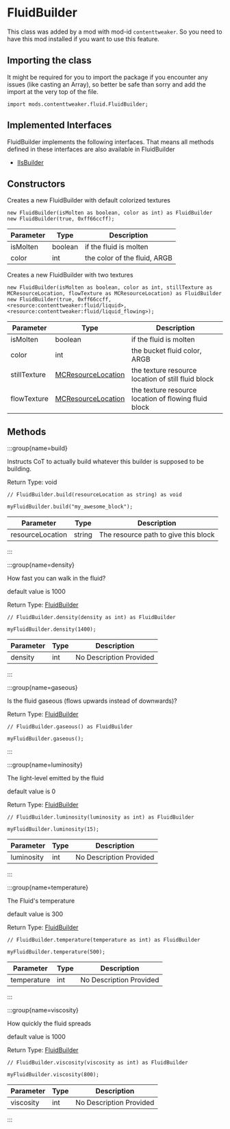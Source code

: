 # FluidBuilder

This class was added by a mod with mod-id `contenttweaker`. So you need to have this mod installed if you want to use this feature.

## Importing the class

It might be required for you to import the package if you encounter any issues (like casting an Array), so better be safe than sorry and add the import at the very top of the file.
```zenscript
import mods.contenttweaker.fluid.FluidBuilder;
```


## Implemented Interfaces
FluidBuilder implements the following interfaces. That means all methods defined in these interfaces are also available in FluidBuilder

- [IIsBuilder](/mods/contenttweaker/API/api/IIsBuilder)

## Constructors

Creates a new FluidBuilder with default colorized textures
```zenscript
new FluidBuilder(isMolten as boolean, color as int) as FluidBuilder
new FluidBuilder(true, 0xff66ccff);
```
| Parameter | Type    | Description                  |
| --------- | ------- | ---------------------------- |
| isMolten  | boolean | if the fluid is molten       |
| color     | int     | the color of the fluid, ARGB |


Creates a new FluidBuilder with two textures
```zenscript
new FluidBuilder(isMolten as boolean, color as int, stillTexture as MCResourceLocation, flowTexture as MCResourceLocation) as FluidBuilder
new FluidBuilder(true, 0xff66ccff, <resource:contenttweaker:fluid/liquid>, <resource:contenttweaker:fluid/liquid_flowing>);
```
| Parameter    | Type                                                       | Description                                          |
| ------------ | ---------------------------------------------------------- | ---------------------------------------------------- |
| isMolten     | boolean                                                    | if the fluid is molten                               |
| color        | int                                                        | the bucket fluid color, ARGB                         |
| stillTexture | [MCResourceLocation](/vanilla/api/util/MCResourceLocation) | the texture resource location of still fluid block   |
| flowTexture  | [MCResourceLocation](/vanilla/api/util/MCResourceLocation) | the texture resource location of flowing fluid block |



## Methods

:::group{name=build}

Instructs CoT to actually build whatever this builder is supposed to be building.

Return Type: void

```zenscript
// FluidBuilder.build(resourceLocation as string) as void

myFluidBuilder.build("my_awesome_block");
```

| Parameter        | Type   | Description                          |
| ---------------- | ------ | ------------------------------------ |
| resourceLocation | string | The resource path to give this block |


:::

:::group{name=density}

How fast you can walk in the fluid?

 default value is 1000

Return Type: [FluidBuilder](/mods/contenttweaker/API/fluid/FluidBuilder)

```zenscript
// FluidBuilder.density(density as int) as FluidBuilder

myFluidBuilder.density(1400);
```

| Parameter | Type | Description             |
| --------- | ---- | ----------------------- |
| density   | int  | No Description Provided |


:::

:::group{name=gaseous}

Is the fluid gaseous (flows upwards instead of downwards)?

Return Type: [FluidBuilder](/mods/contenttweaker/API/fluid/FluidBuilder)

```zenscript
// FluidBuilder.gaseous() as FluidBuilder

myFluidBuilder.gaseous();
```

:::

:::group{name=luminosity}

The light-level emitted by the fluid

 default value is 0

Return Type: [FluidBuilder](/mods/contenttweaker/API/fluid/FluidBuilder)

```zenscript
// FluidBuilder.luminosity(luminosity as int) as FluidBuilder

myFluidBuilder.luminosity(15);
```

| Parameter  | Type | Description             |
| ---------- | ---- | ----------------------- |
| luminosity | int  | No Description Provided |


:::

:::group{name=temperature}

The Fluid's temperature

 default value is 300

Return Type: [FluidBuilder](/mods/contenttweaker/API/fluid/FluidBuilder)

```zenscript
// FluidBuilder.temperature(temperature as int) as FluidBuilder

myFluidBuilder.temperature(500);
```

| Parameter   | Type | Description             |
| ----------- | ---- | ----------------------- |
| temperature | int  | No Description Provided |


:::

:::group{name=viscosity}

How quickly the fluid spreads

 default value is 1000

Return Type: [FluidBuilder](/mods/contenttweaker/API/fluid/FluidBuilder)

```zenscript
// FluidBuilder.viscosity(viscosity as int) as FluidBuilder

myFluidBuilder.viscosity(800);
```

| Parameter | Type | Description             |
| --------- | ---- | ----------------------- |
| viscosity | int  | No Description Provided |


:::


